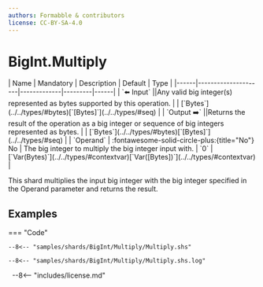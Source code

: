 ```yaml
---
authors: Formabble & contributors
license: CC-BY-SA-4.0
---
```



# BigInt.Multiply

<div class="sh-parameters" markdown="1">
| Name | Mandatory | Description | Default | Type |
|------|---------------------|-------------|---------|------|
| `⬅️ Input` ||Any valid big integer(s) represented as bytes supported by this operation. | | [`Bytes`](../../types/#bytes)[`[Bytes]`](../../types/#seq) |
| `Output ➡️` ||Returns the result of the operation as a big integer or sequence of big integers represented as bytes. | | [`Bytes`](../../types/#bytes)[`[Bytes]`](../../types/#seq) |
| `Operand` | :fontawesome-solid-circle-plus:{title="No"} No  | The big integer to multiply the big integer input with. | `0` | [`Var(Bytes)`](../../types/#contextvar)[`Var([Bytes])`](../../types/#contextvar) |

</div>

This shard multiplies the input big integer with the big integer specified in the Operand parameter and returns the result.

## Examples

=== "Code"

  ```x86asm linenums="1"
  --8<-- "samples/shards/BigInt/Multiply/Multiply.shs"
  ```

  ```
  --8<-- "samples/shards/BigInt/Multiply/Multiply.shs.log"
  ```
&nbsp;
--8<-- "includes/license.md"

